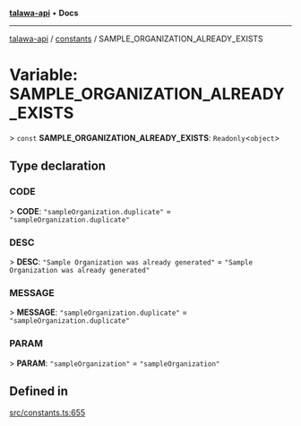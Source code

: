 [**talawa-api**](../../README.md) • **Docs**

***

[talawa-api](../../modules.md) / [constants](../README.md) / SAMPLE\_ORGANIZATION\_ALREADY\_EXISTS

# Variable: SAMPLE\_ORGANIZATION\_ALREADY\_EXISTS

\> `const` **SAMPLE\_ORGANIZATION\_ALREADY\_EXISTS**: `Readonly`\<`object`\>

## Type declaration

### CODE

\> **CODE**: `"sampleOrganization.duplicate"` = `"sampleOrganization.duplicate"`

### DESC

\> **DESC**: `"Sample Organization was already generated"` = `"Sample Organization was already generated"`

### MESSAGE

\> **MESSAGE**: `"sampleOrganization.duplicate"` = `"sampleOrganization.duplicate"`

### PARAM

\> **PARAM**: `"sampleOrganization"` = `"sampleOrganization"`

## Defined in

[src/constants.ts:655](https://github.com/PalisadoesFoundation/talawa-api/blob/2f8fb6988cd34004fbbf76550c8eef691b861a19/src/constants.ts#L655)

